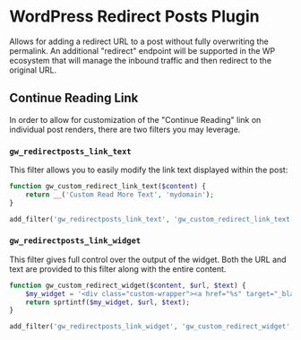 # WordPress Redirect Posts Plugin

Allows for adding a redirect URL to a post without fully overwriting the permalink.
An additional "redirect" endpoint will be supported in the WP ecosystem that will
manage the inbound traffic and then redirect to the original URL.

## Continue Reading Link

In order to allow for customization of the "Continue Reading" link on individual
post renders, there are two filters you may leverage.

### `gw_redirectposts_link_text`

This filter allows you to easily modify the link text displayed within the post:

```php
function gw_custom_redirect_link_text($content) {
    return __('Custom Read More Text', 'mydomain');
}

add_filter('gw_redirectposts_link_text', 'gw_custom_redirect_link_text', 10, 1);
```

### `gw_redirectposts_link_widget`

This filter gives full control over the output of the widget. Both the URL and
text are provided to this filter along with the entire content.

```php
function gw_custom_redirect_widget($content, $url, $text) {
    $my_widget = '<div class="custom-wrapper"><a href="%s" target="_blank">%s</a></div>';
    return sprtintf($my_widget, $url, $text);
}

add_filter('gw_redirectposts_link_widget', 'gw_custom_redirect_widget', 10, 3);
```

